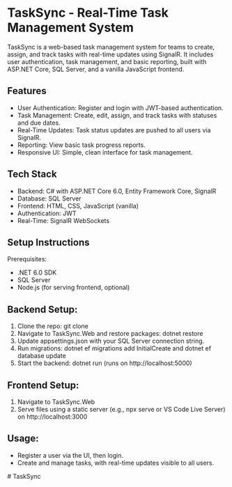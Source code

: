 # TaskSync - Real-Time Task Management System
TaskSync is a web-based task management system for teams to create, assign, and track tasks with real-time updates using SignalR. It includes user authentication, task management, and basic reporting, built with ASP.NET Core, SQL Server, and a vanilla JavaScript frontend.
## Features

- User Authentication: Register and login with JWT-based authentication.
- Task Management: Create, edit, assign, and track tasks with statuses and due dates.
- Real-Time Updates: Task status updates are pushed to all users via SignalR.
- Reporting: View basic task progress reports.
- Responsive UI: Simple, clean interface for task management.

## Tech Stack

- Backend: C# with ASP.NET Core 6.0, Entity Framework Core, SignalR
- Database: SQL Server
- Frontend: HTML, CSS, JavaScript (vanilla)
- Authentication: JWT
- Real-Time: SignalR WebSockets

## Setup Instructions

Prerequisites:
- .NET 6.0 SDK
- SQL Server
- Node.js (for serving frontend, optional)


## Backend Setup:
1. Clone the repo: git clone <repo-url>
2. Navigate to TaskSync.Web and restore packages: dotnet restore
3. Update appsettings.json with your SQL Server connection string.
4. Run migrations: dotnet ef migrations add InitialCreate and dotnet ef database update
5. Start the backend: dotnet run (runs on http://localhost:5000)


## Frontend Setup:
1. Navigate to TaskSync.Web
2. Serve files using a static server (e.g., npx serve or VS Code Live Server) on http://localhost:3000


## Usage:
- Register a user via the UI, then login.
- Create and manage tasks, with real-time updates visible to all users.




#   T a s k S y n c  
 